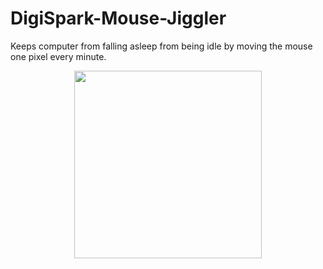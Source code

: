 # DigiSpark-Mouse-Jiggler

Keeps computer from falling asleep from being idle by moving the mouse one pixel every minute.
<p> </p>
<p align="center">
<img src="https://m.media-amazon.com/images/I/61wPCzIAGQL._AC_SY450_.jpg" width="300" height="300">
</p>
